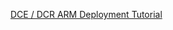 [DCE / DCR ARM Deployment Tutorial](https://learn.microsoft.com/en-us/azure/azure-monitor/logs/tutorial-logs-ingestion-api?tabs=dce) </br>

